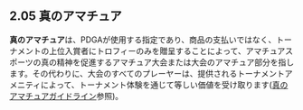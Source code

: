 ## 2.05 真のアマチュア

**真のアマチュア**は、PDGAが使用する指定であり、商品の支払いではなく、トーナメントの上位入賞者にトロフィーのみを贈呈することによって、アマチュアスポーツの真の精神を促進するアマチュア大会または大会のアマチュア部分を指します。その代わりに、大会のすべてのプレーヤーは、提供されるトーナメントアメニティによって、トーナメント体験を通じて等しい価値を受け取ります([真のアマチュアガイドライン]()参照)。

